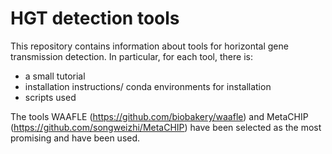 # HGT detection tools
This repository contains information about tools for horizontal gene transmission detection. In particular, for each tool, there is:
- a small tutorial
- installation instructions/ conda environments for installation
- scripts used

The tools WAAFLE (https://github.com/biobakery/waafle) and MetaCHIP (https://github.com/songweizhi/MetaCHIP) have been selected as the most promising and have been used.
